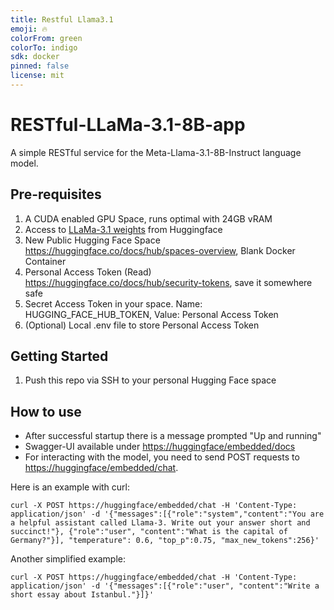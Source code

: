 ```yaml
---
title: Restful Llama3.1
emoji: 🔥
colorFrom: green
colorTo: indigo
sdk: docker
pinned: false
license: mit
---
```


# RESTful-LLaMa-3.1-8B-app

A simple RESTful service for the Meta-Llama-3.1-8B-Instruct language model.

## Pre-requisites

1. A CUDA enabled GPU Space, runs optimal with 24GB vRAM
2. Access to [LLaMa-3.1 weights](https://huggingface.co/meta-llama/Meta-Llama-3.1-8B-Instruct) from Huggingface
3. New Public Hugging Face Space <https://huggingface.co/docs/hub/spaces-overview>, Blank Docker Container
4. Personal Access Token (Read) <https://huggingface.co/docs/hub/security-tokens>, save it somewhere safe
5. Secret Access Token in your space. Name: HUGGING_FACE_HUB_TOKEN, Value: Personal Access Token
6. (Optional) Local .env file to store Personal Access Token

## Getting Started

1. Push this repo via SSH to your personal Hugging Face space

## How to use

- After successful startup there is a message prompted "Up and running"
- Swagger-UI available under <https://huggingface/embedded/docs>
- For interacting with the model, you need to send POST requests to <https://huggingface/embedded/chat>.

Here is an example with curl:

`curl -X POST https://huggingface/embedded/chat -H 'Content-Type: application/json' -d '{"messages":[{"role":"system","content":"You are a helpful assistant called Llama-3. Write out your answer short and succinct!"}, {"role":"user", "content":"What is the capital of Germany?"}], "temperature": 0.6, "top_p":0.75, "max_new_tokens":256}'`

Another simplified example:

`curl -X POST https://huggingface/embedded/chat -H 'Content-Type: application/json' -d '{"messages":[{"role":"user", "content":"Write a short essay about Istanbul."}]}'`